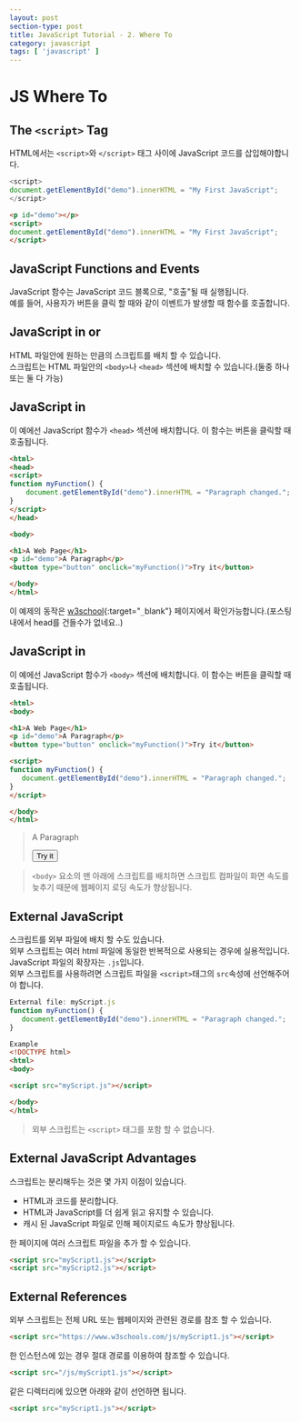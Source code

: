 ```yaml
---
layout: post
section-type: post
title: JavaScript Tutorial - 2. Where To
category: javascript
tags: [ 'javascript' ]
---
```


# JS Where To

## The `<script>` Tag
HTML에서는 `<script>`와 `</script>` 태그 사이에 JavaScript 코드를 삽입해야합니다.  

```JavaScript
<script>
document.getElementById("demo").innerHTML = "My First JavaScript";
</script>
```

> <p id="demo"></p> <script> document.getElementById("demo").innerHTML = "My First JavaScript"; </script>

```html
<p id="demo"></p>
<script>
document.getElementById("demo").innerHTML = "My First JavaScript";
</script>
```

## JavaScript Functions and Events

JavaScript 함수는 JavaScript 코드 블록으로, "호출"될 때 실행됩니다.  
예를 들어, 사용자가 버튼을 클릭 할 때와 같이 이벤트가 발생할 때 함수를 호출합니다.  

## JavaScript in <head> or <body>

HTML 파일안에 원하는 만큼의 스크립트를 배치 할 수 있습니다.  
스크립트는 HTML 파일안의 `<body>`나 `<head>` 섹션에 배치할 수 있습니다.(둘중 하나 또는 둘 다 가능)  

## JavaScript in <head>

이 예에선 JavaScript 함수가 `<head>` 섹션에 배치합니다.
이 함수는 버튼을 클릭할 때 호출됩니다.

```HTML
<html>
<head>
<script>
function myFunction() {
    document.getElementById("demo").innerHTML = "Paragraph changed.";
}
</script>
</head>

<body>

<h1>A Web Page</h1>
<p id="demo">A Paragraph</p>
<button type="button" onclick="myFunction()">Try it</button>

</body>
</html>
```

이 예제의 동작은 [w3school](https://www.w3schools.com/js/tryit.asp?filename=tryjs_whereto_head){:target="`_`blank"} 페이지에서 확인가능합니다.(포스팅 내에서 head를 건들수가 없네요..)

## JavaScript in <body>

이 예에선 JavaScript 함수가 `<body>` 섹션에 배치합니다.
이 함수는 버튼을 클릭할 때 호출됩니다.

```html
<html>
<body>

<h1>A Web Page</h1>
<p id="demo">A Paragraph</p>
<button type="button" onclick="myFunction()">Try it</button>

<script>
function myFunction() {
   document.getElementById("demo").innerHTML = "Paragraph changed.";
}
</script>

</body>
</html>
```

> <p id="demo1">A Paragraph</p>
> <button type="button" onclick="myFunction()">Try it</button>
>
> <script>
> function myFunction() {
>   document.getElementById("demo1").innerHTML = "Paragraph changed.";
> }
> </script>

> `<body>` 요소의 맨 아래에 스크립트를 배치하면 스크립트 컴파일이 화면 속도를 늦추기 때문에 웹페이지 로딩 속도가 향상됩니다.

## External JavaScript

스크립트를 외부 파일에 배치 할 수도 있습니다.  
외부 스크립트는 여러 html 파일에 동일한 반복적으로 사용되는 경우에 실용적입니다.  
JavaScript 파일의 확장자는 `.js`입니다.  
외부 스크립트를 사용하려면 스크립트 파일을 `<script>`태그의 `src`속성에 선언해주어야 합니다.

```JavaScript
External file: myScript.js
function myFunction() {
   document.getElementById("demo").innerHTML = "Paragraph changed.";
}
```

```html
Example
<!DOCTYPE html>
<html>
<body>

<script src="myScript.js"></script>

</body>
</html>
```

> 외부 스크립트는 `<script>` 태그를 포함 할 수 없습니다.

## External JavaScript Advantages

스크립트는 분리해두는 것은 몇 가지 이점이 있습니다.  

- HTML과 코드를 분리합니다.
- HTML과 JavaScript를 더 쉽게 읽고 유지할 수 있습니다.
- 캐시 된 JavaScript 파일로 인해 페이지로드 속도가 향상됩니다.

한 페이지에 여러 스크립트 파일을 추가 할 수 있습니다.

```html
<script src="myScript1.js"></script>
<script src="myScript2.js"></script>
```

## External References

외부 스크립트는 전체 URL 또는 웹페이지와 관련된 경로를 참조 할 수 있습니다.  

```html
<script src="https://www.w3schools.com/js/myScript1.js"></script>
```

한 인스턴스에 있는 경우 절대 경로를 이용하여 참조할 수 있습니다.

```html
<script src="/js/myScript1.js"></script>
```

같은 디렉터리에 있으면 아래와 같이 선언하면 됩니다.

```html
<script src="myScript1.js"></script>
```

